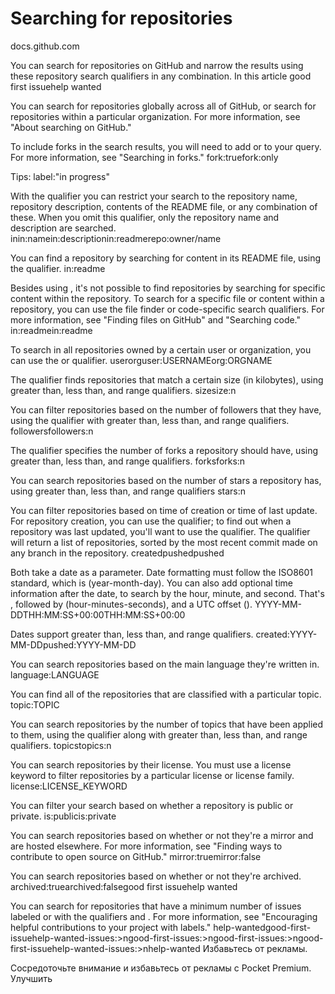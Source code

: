 # Searching for repositories

docs.github.com

You can search for repositories on GitHub and narrow the results using these repository search qualifiers in any combination.
In this article
good first issuehelp wanted

You can search for repositories globally across all of GitHub, or search for repositories within a particular organization. For more information, see "About searching on GitHub."

To include forks in the search results, you will need to add or to your query. For more information, see "Searching in forks."
fork:truefork:only

Tips:
label:"in progress"

With the qualifier you can restrict your search to the repository name, repository description, contents of the README file, or any combination of these. When you omit this qualifier, only the repository name and description are searched.
inin:namein:descriptionin:readmerepo:owner/name

You can find a repository by searching for content in its README file, using the qualifier.
in:readme

Besides using , it's not possible to find repositories by searching for specific content within the repository. To search for a specific file or content within a repository, you can use the file finder or code-specific search qualifiers. For more information, see "Finding files on GitHub" and "Searching code."
in:readmein:readme

To search in all repositories owned by a certain user or organization, you can use the or qualifier.
userorguser:USERNAMEorg:ORGNAME

The qualifier finds repositories that match a certain size (in kilobytes), using greater than, less than, and range qualifiers.
sizesize:n

You can filter repositories based on the number of followers that they have, using the qualifier with greater than, less than, and range qualifiers.
followersfollowers:n

The qualifier specifies the number of forks a repository should have, using greater than, less than, and range qualifiers.
forksforks:n

You can search repositories based on the number of stars a repository has, using greater than, less than, and range qualifiers
stars:n

You can filter repositories based on time of creation or time of last update. For repository creation, you can use the qualifier; to find out when a repository was last updated, you'll want to use the qualifier. The qualifier will return a list of repositories, sorted by the most recent commit made on any branch in the repository.
createdpushedpushed

Both take a date as a parameter. Date formatting must follow the ISO8601 standard, which is (year-month-day). You can also add optional time information after the date, to search by the hour, minute, and second. That's , followed by (hour-minutes-seconds), and a UTC offset ().
YYYY-MM-DDTHH:MM:SS+00:00THH:MM:SS+00:00

Dates support greater than, less than, and range qualifiers.
created:YYYY-MM-DDpushed:YYYY-MM-DD

You can search repositories based on the main language they're written in.
language:LANGUAGE

You can find all of the repositories that are classified with a particular topic.
topic:TOPIC

You can search repositories by the number of topics that have been applied to them, using the qualifier along with greater than, less than, and range qualifiers.
topicstopics:n

You can search repositories by their license. You must use a license keyword to filter repositories by a particular license or license family.
license:LICENSE_KEYWORD

You can filter your search based on whether a repository is public or private.
is:publicis:private

You can search repositories based on whether or not they're a mirror and are hosted elsewhere. For more information, see "Finding ways to contribute to open source on GitHub."
mirror:truemirror:false

You can search repositories based on whether or not they're archived.
archived:truearchived:falsegood first issuehelp wanted

You can search for repositories that have a minimum number of issues labeled or with the qualifiers and . For more information, see "Encouraging helpful contributions to your project with labels."
help-wantedgood-first-issuehelp-wanted-issues:>ngood-first-issues:>ngood-first-issues:>ngood-first-issuehelp-wanted-issues:>nhelp-wanted
Избавьтесь от рекламы.

Сосредоточьте внимание и избавьтесь от рекламы с Pocket Premium.
Улучшить
